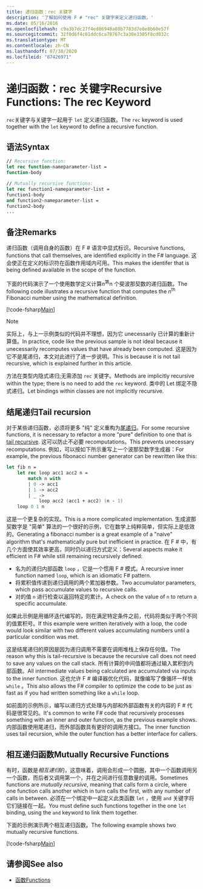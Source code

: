 ```yaml
---
title: 递归函数：rec 关键字
description: '了解如何使用 F # "rec" 关键字来定义递归函数。'
ms.date: 05/16/2016
ms.openlocfilehash: c9a3b7dc27f4ed86948a08b7783d7e8e8b60e57f
ms.sourcegitcommit: 32f0d6f4c01ddc6ca78767c3a30e3305f8cd032c
ms.translationtype: MT
ms.contentlocale: zh-CN
ms.lasthandoff: 07/30/2020
ms.locfileid: "87426971"
---
```

# <a name="recursive-functions-the-rec-keyword"></a><span data-ttu-id="942d0-103">递归函数：rec 关键字</span><span class="sxs-lookup"><span data-stu-id="942d0-103">Recursive Functions: The rec Keyword</span></span>

<span data-ttu-id="942d0-104">`rec`关键字与关键字一起用于 `let` 定义递归函数。</span><span class="sxs-lookup"><span data-stu-id="942d0-104">The `rec` keyword is used together with the `let` keyword to define a recursive function.</span></span>

## <a name="syntax"></a><span data-ttu-id="942d0-105">语法</span><span class="sxs-lookup"><span data-stu-id="942d0-105">Syntax</span></span>

```fsharp
// Recursive function:
let rec function-nameparameter-list =
function-body

// Mutually recursive functions:
let rec function1-nameparameter-list =
function1-body
and function2-nameparameter-list =
function2-body
...
```

## <a name="remarks"></a><span data-ttu-id="942d0-106">备注</span><span class="sxs-lookup"><span data-stu-id="942d0-106">Remarks</span></span>

<span data-ttu-id="942d0-107">递归函数（调用自身的函数）在 F # 语言中显式标识。</span><span class="sxs-lookup"><span data-stu-id="942d0-107">Recursive functions, functions that call themselves, are identified explicitly in the F# language.</span></span> <span data-ttu-id="942d0-108">这会使正在定义的标识符在函数作用域内可用。</span><span class="sxs-lookup"><span data-stu-id="942d0-108">This makes the identifer that is being defined available in the scope of the function.</span></span>

<span data-ttu-id="942d0-109">下面的代码演示了一个使用数学定义计算*n*<sup>第</sup>n 个斐波那契数的递归函数。</span><span class="sxs-lookup"><span data-stu-id="942d0-109">The following code illustrates a recursive function that computes the *n*<sup>th</sup> Fibonacci number using the mathematical definition.</span></span>

[!code-fsharp[Main](~/samples/snippets/fsharp/lang-ref-1/snippet4001.fs)]

> [!NOTE]
> <span data-ttu-id="942d0-110">实际上，与上一示例类似的代码并不理想，因为它 unecessarily 已计算的重新计算值。</span><span class="sxs-lookup"><span data-stu-id="942d0-110">In practice, code like the previous sample is not ideal because it unecessarily recomputes values that have already been computed.</span></span> <span data-ttu-id="942d0-111">这是因为它不是尾递归，本文对此进行了进一步说明。</span><span class="sxs-lookup"><span data-stu-id="942d0-111">This is because it is not tail recursive, which is explained further in this article.</span></span>

<span data-ttu-id="942d0-112">方法在类型内隐式递归;无需添加 `rec` 关键字。</span><span class="sxs-lookup"><span data-stu-id="942d0-112">Methods are implicitly recursive within the type; there is no need to add the `rec` keyword.</span></span> <span data-ttu-id="942d0-113">类中的 Let 绑定不隐式递归。</span><span class="sxs-lookup"><span data-stu-id="942d0-113">Let bindings within classes are not implicitly recursive.</span></span>

## <a name="tail-recursion"></a><span data-ttu-id="942d0-114">结尾递归</span><span class="sxs-lookup"><span data-stu-id="942d0-114">Tail recursion</span></span>

<span data-ttu-id="942d0-115">对于某些递归函数，必须将更多 "纯" 定义重构为[尾递归](https://cs.stackexchange.com/questions/6230/what-is-tail-recursion)。</span><span class="sxs-lookup"><span data-stu-id="942d0-115">For some recursive functions, it is necessary to refactor a more "pure" definition to one that is [tail recursive](https://cs.stackexchange.com/questions/6230/what-is-tail-recursion).</span></span> <span data-ttu-id="942d0-116">这可以防止不必要 recomputations。</span><span class="sxs-lookup"><span data-stu-id="942d0-116">This prevents unecessary recomputations.</span></span> <span data-ttu-id="942d0-117">例如，可以按如下所示重写上一个波那契数字生成器：</span><span class="sxs-lookup"><span data-stu-id="942d0-117">For example, the previous fibonacci number generator can be rewritten like this:</span></span>

```fsharp
let fib n =
    let rec loop acc1 acc2 n =
        match n with
        | 0 -> acc1
        | 1 -> acc2
        | _ ->
            loop acc2 (acc1 + acc2) (n - 1)
    loop 0 1 n
```

<span data-ttu-id="942d0-118">这是一个更复杂的实现。</span><span class="sxs-lookup"><span data-stu-id="942d0-118">This is a more complicated implementation.</span></span> <span data-ttu-id="942d0-119">生成波那契数字是 "简单" 算法的一个很好的示例，它在数学上纯粹简单，但实际上是低效的。</span><span class="sxs-lookup"><span data-stu-id="942d0-119">Generating a fibonacci number is a great example of a "naive" algorithm that's mathematically pure but inefficient in practice.</span></span> <span data-ttu-id="942d0-120">在 F # 中，有几个方面使其效率更高，同时仍以递归方式定义：</span><span class="sxs-lookup"><span data-stu-id="942d0-120">Several aspects make it efficient in F# while still remaining recursively defined:</span></span>

* <span data-ttu-id="942d0-121">名为的递归内部函数 `loop` ，它是一个惯用 F # 模式。</span><span class="sxs-lookup"><span data-stu-id="942d0-121">A recursive inner function named `loop`, which is an idiomatic F# pattern.</span></span>
* <span data-ttu-id="942d0-122">将累积值传递到递归调用的两个累加器参数。</span><span class="sxs-lookup"><span data-stu-id="942d0-122">Two accumulator parameters, which pass accumulate values to recursive calls.</span></span>
* <span data-ttu-id="942d0-123">对的值 `n` 进行检查以返回特定的累计。</span><span class="sxs-lookup"><span data-stu-id="942d0-123">A check on the value of `n` to return a specific accumulate.</span></span>

<span data-ttu-id="942d0-124">如果此示例是用循环迭代编写的，则在满足特定条件之前，代码将类似于两个不同的值累积号。</span><span class="sxs-lookup"><span data-stu-id="942d0-124">If this example were written iteratively with a loop, the code would look similar with two different values accumulating numbers until a particular condition was met.</span></span>

<span data-ttu-id="942d0-125">这是结尾递归的原因是因为递归调用不需要在调用堆栈上保存任何值。</span><span class="sxs-lookup"><span data-stu-id="942d0-125">The reason why this is tail-recursive is because the recursive call does not need to save any values on the call stack.</span></span> <span data-ttu-id="942d0-126">所有计算的中间值都将通过输入累积到内部函数。</span><span class="sxs-lookup"><span data-stu-id="942d0-126">All intermediate values being calculated are accumulated via inputs to the inner function.</span></span> <span data-ttu-id="942d0-127">这也允许 F # 编译器优化代码，就像编写了像循环一样快 `while` 。</span><span class="sxs-lookup"><span data-stu-id="942d0-127">This also allows the F# compiler to optimize the code to be just as fast as if you had written something like a `while` loop.</span></span>

<span data-ttu-id="942d0-128">如前面的示例所示，编写以递归方式处理与内部和外部函数有关的内容的 F # 代码是很常见的。</span><span class="sxs-lookup"><span data-stu-id="942d0-128">It's common to write F# code that recursively processes something with an inner and outer function, as the previous example shows.</span></span> <span data-ttu-id="942d0-129">内部函数使用尾递归，而外部函数具有更好的调用方接口。</span><span class="sxs-lookup"><span data-stu-id="942d0-129">The inner function uses tail recursion, while the outer function has a better interface for callers.</span></span>

## <a name="mutually-recursive-functions"></a><span data-ttu-id="942d0-130">相互递归函数</span><span class="sxs-lookup"><span data-stu-id="942d0-130">Mutually Recursive Functions</span></span>

<span data-ttu-id="942d0-131">有时，函数是*相互递归*的，这意味着，调用会形成一个圆圈，其中一个函数调用另一个函数，而后者又调用第一个，并在之间进行任意数量的调用。</span><span class="sxs-lookup"><span data-stu-id="942d0-131">Sometimes functions are *mutually recursive*, meaning that calls form a circle, where one function calls another which in turn calls the first, with any number of calls in between.</span></span> <span data-ttu-id="942d0-132">必须在一个绑定中一起定义此类函数 `let` ，使用 `and` 关键字将它们链接在一起。</span><span class="sxs-lookup"><span data-stu-id="942d0-132">You must define such functions together in the one `let` binding, using the `and` keyword to link them together.</span></span>

<span data-ttu-id="942d0-133">下面的示例演示两个相互递归函数。</span><span class="sxs-lookup"><span data-stu-id="942d0-133">The following example shows two mutually recursive functions.</span></span>

[!code-fsharp[Main](~/samples/snippets/fsharp/lang-ref-1/snippet4002.fs)]

## <a name="see-also"></a><span data-ttu-id="942d0-134">请参阅</span><span class="sxs-lookup"><span data-stu-id="942d0-134">See also</span></span>

- [<span data-ttu-id="942d0-135">函数</span><span class="sxs-lookup"><span data-stu-id="942d0-135">Functions</span></span>](index.md)
